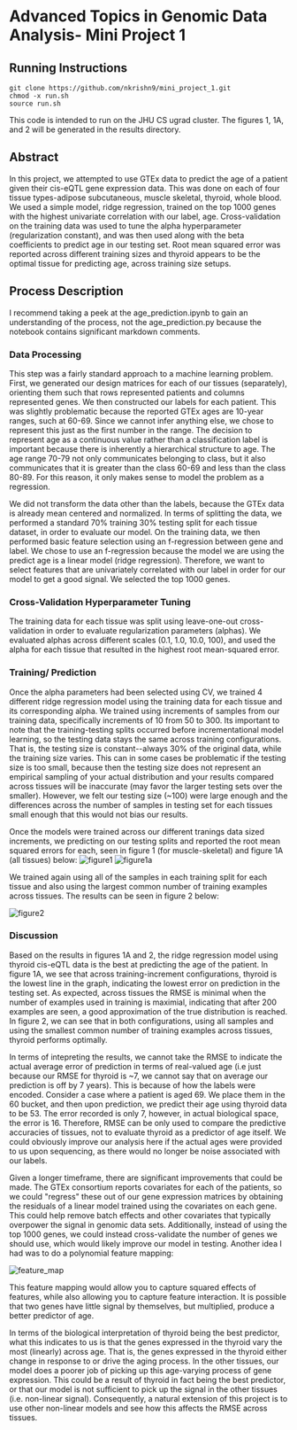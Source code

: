 
# Advanced Topics in Genomic Data Analysis- Mini Project 1 #

## Running Instructions ##
```
git clone https://github.com/nkrishn9/mini_project_1.git
chmod -x run.sh
source run.sh
```
This code is intended to run on the JHU CS ugrad cluster. The figures 1, 1A, and 2 will be generated in the results directory.

## Abstract ##
In this project, we attempted to use GTEx data to predict the age of a patient given their cis-eQTL gene expression data. This was done on each of four tissue types-adipose subcutaneous, muscle skeletal, thyroid, whole blood. We used a simple model, ridge regression, trained on the top 1000 genes with the highest univariate correlation with our label, age. Cross-validation on the training data was used to tune the alpha hyperparameter (regularization constant), and was then used along with the beta coefficients to predict age in our testing set. Root mean squared error was reported across different training sizes and thyroid appears to be the optimal tissue for predicting age, across training size setups. 

## Process Description ##
I recommend taking a peek at the age_prediction.ipynb to gain an understanding of the process, not the age_prediction.py because the notebook contains significant markdown comments. 

### Data Processing ###
This step was a fairly standard approach to a machine learning problem. First, we generated our design matrices for each of our tissues (separately), orienting them such that rows represented patients and columns represented genes. We then constructed our labels for each patient. This was slightly problematic because the reported GTEx ages are 10-year ranges, such at 60-69. Since we cannot infer anything else, we chose to represent this just as the first number in the range. The decision to represent age as a continuous value rather than a classification label is important because there is inherently a hierarchical structure to age. The age range 70-79 not only communicates belonging to class, but it also communicates that it is greater than the class 60-69 and less than the class 80-89. For this reason, it only makes sense to model the problem as a regression. 

We did not transform the data other than the labels, because the GTEx data is already mean centered and normalized. In terms of splitting the data, we performed a standard 70% training 30% testing split for each tissue dataset, in order to evaluate our model. On the training data, we then performed basic feature selection using an f-regression between gene and label. We chose to use an f-regression because the model we are using the predict age is a linear model (ridge regression). Therefore, we want to select features that are univariately correlated with our label in order for our model to get a good signal. We selected the top 1000 genes.

### Cross-Validation Hyperparameter Tuning ###
The training data for each tissue was split using leave-one-out cross-validation in order to evaluate regularization parameters (alphas). We evaluated alphas across different scales (0.1, 1.0, 10.0, 100), and used the alpha for each tissue that resulted in the highest root mean-squared error. 

### Training/ Prediction ###
Once the alpha parameters had been selected using CV, we trained 4 different ridge regression model using the training data for each tissue and its corresponding alpha. We trained using increments of samples from our training data, specifically increments of 10 from 50 to 300. Its important to note that the training-testing splits occurred before incrementational model learning, so the testing data stays the same across training configurations. That is, the testing size is constant--always 30% of the original data, while the training size varies. This can in some cases be problematic if the testing size is too small, because then the testing size does not represent an empirical sampling of your actual distribution and your results compared across tissues will be inaccurate (may favor the larger testing sets over the smaller). However, we felt our testing size (~100) were large enough and the differences across the number of samples in testing set for each tissues small enough that this would not bias our results. 

Once the models were trained across our different tranings data sized increments, we predicting on our testing splits and reported the root mean squared errors for each, seen in figure 1 (for muscle-skeletal) and figure 1A (all tissues) below: 
![figure1]
![figure1a]

We trained again using all of the samples in each training split for each tissue and also using the largest common number of training examples across tissues. The results can be seen in figure 2 below: 

![figure2]


### Discussion ###
Based on the results in figures 1A and 2, the ridge regression model using thyroid cis-eQTL data is the best at predicting the age of the patient. In figure 1A, we see that across training-increment configurations, thyroid is the lowest line in the graph, indicating the lowest error on prediction in the testing set. As expected, across tissues the RMSE is minimal when the number of examples used in training is maximial, indicating that after 200 examples are seen, a good approximation of the true distribution is reached. In figure 2, we can see that in both configurations, using all samples and using the smallest common number of training examples across tissues, thyroid performs optimally. 

In terms of intepreting the results, we cannot take the RMSE to indicate the actual average error of prediction in terms of real-valued age (i.e just because our RMSE for thyroid is ~7, we cannot say that on average our prediction is off by 7 years). This is because of how the labels were encoded. Consider a case where a patient is aged 69. We place them in the 60 bucket, and then upon prediction, we predict their age using thyroid data to be 53. The error recorded is only 7, however, in actual biological space, the error is 16. Therefore, RMSE can be only used to compare the predictive accuracies of tissues, not to evaluate thyroid as a predictor of age itself. We could obviously improve our analysis here if the actual ages were provided to us upon sequencing, as there would no longer be noise associated with our labels. 

Given a longer timeframe, there are significant improvements that could be made. The GTEx consortium reports covariates for each of the patients, so we could "regress" these out of our gene expression matrices by obtaining the residuals of a linear model trained using the covariates on each gene. This could help remove batch effects and other covariates that typically overpower the signal in genomic data sets. Additionally, instead of using the top 1000 genes, we could instead cross-validate the number of genes we should use, which would likely improve our model in testing. Another idea I had was to do a polynomial feature mapping:

![feature_map]

This feature mapping would allow you to capture squared effects of features, while also allowing you to capture feature interaction. It is possible that two genes have little signal by themselves, but multiplied, produce a better predictor of age. 

In terms of the biological interpretation of thyroid being the best predictor, what this indicates to us is that the genes expressed in the thyroid vary the most (linearly) across age. That is, the genes expressed in the thyroid either change in response to or drive the aging process. In the other tissues, our model does a poorer job of picking up this age-varying process of gene expression. This could be a result of thyroid in fact being the best predictor, or that our model is not sufficient to pick up the signal in the other tissues (i.e. non-linear signal). Consequently, a natural extension of this project is to use other non-linear models and see how this affects the RMSE across tissues. 

[figure1]: https://github.com/nkrishn9/mini_project_1/blob/master/results/figure_1.png
[figure1a]: https://github.com/nkrishn9/mini_project_1/blob/master/results/figure_1A.png
[figure2]: https://github.com/nkrishn9/mini_project_1/blob/master/results/figure_2.png
[feature_map]: http://latex.codecogs.com/gif.latex?(x_1,x_2)-%3E(x_1,%20x_2,%20x_1^2,%20x_2^2,%20x_1x_2)
